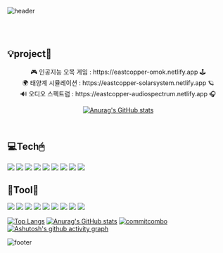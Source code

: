 ![header](https://capsule-render.vercel.app/api?type=waving&color=0:020F52,50:20BDFF,100:A5FECB&height=300&section=header&text=ldh7228&fontColor=ffffff&fontAlignY=40&fontSize=100&desc=(ﾉ◕ヮ◕)ﾉ*:･ﾟ✧&descAlignY=65&descSize=40&animation=scaleIn&rotate=-30)

<br />
<br />
  <h2>💡project📄</h2>
  <div align="center">
    🎮 인공지능 오목 게임 : https://eastcopper-omok.netlify.app 🕹
    <br />
    🌍 태양계 시뮬레이션 : https://eastcopper-solarsystem.netlify.app 🪐
    <br />
    🔊 오디오 스펙트럼 : https://eastcopper-audiospectrum.netlify.app 🎧
  
[![Anurag's GitHub stats](https://github-readme-stats.vercel.app/api?username=eastcopper&show_icons=true&theme=algolia&icon_color=1CB5E0)](https://github.com/eastcopper)
</div>

<br />
  <h2>💻Tech🖱</h2>
  <a href="#"><img src="https://img.shields.io/badge/JavaScript-F7DF1E?style=flat&logo=JavaScript&logoColor=black"/></a>
  <a href="#"><img src="https://img.shields.io/badge/TypeScript-3655FF?style=flat&logo=TypeScript&logoColor=black"/></a>
  <a href="#"><img src="https://img.shields.io/badge/CSS-1572B6?style=flat&logo=CSS3&logoColor=white"/></a>
  <a href="#"><img src="https://img.shields.io/badge/HTML5-E34F26?style=flat&logo=HTML5&logoColor=white"/></a>
  <a href="#"><img src="https://img.shields.io/badge/C-A8B9CC?style=flat-square&logo=C&logoColor=white"/></a>
  <a href="#"><img src="https://img.shields.io/badge/Python-3776AB?style=flat-square&logo=Python&logoColor=white"/></a>
  <a href="#"><img src="https://img.shields.io/badge/React-61DAFB?style=flat-square&logo=React&logoColor=black"/></a>
  <a href="#"><img src="https://img.shields.io/badge/Three.js-000000?style=flat-square&logo=Three.js&logoColor=white"/></a>
  <a href="#"><img src="https://img.shields.io/badge/Node.js-339933?style=flat-square&logo=Node.js&logoColor=white"/></a>

<br />
  <h2>🔧Tool🔨</h2>
  <a href="#"><img src="https://img.shields.io/badge/GitKraken-179287?style=flat-square&logo=GitKraken&logoColor=white"/></a>
  <a href="#"><img src="https://img.shields.io/badge/Git-F05032?style=flat-square&logo=Git&logoColor=white"/></a>
  <a href="#"><img src="https://img.shields.io/badge/Atom-66595C?style=flat-square&logo=Atom&logoColor=white"/></a>
  <a href="#"><img src="https://img.shields.io/badge/Visual Studio-5C2D91?style=flat-square&logo=Visual-Studio&logoColor=white"/></a>
  <a href="#"><img src="https://img.shields.io/badge/Visual Studio Code-007ACC?style=flat-square&logo=Visual-Studio-Code&logoColor=white"/></a>
  <a href="#"><img src="https://img.shields.io/badge/Slack-4A154B?style=flat-square&logo=Slack&logoColor=white"/></a>
  <a href="#"><img src="https://img.shields.io/badge/Notion-000000?style=flat-square&logo=Notion&logoColor=white"/></a>
  <a href="#"><img src="https://img.shields.io/badge/Github-181717?style=flat-square&logo=Github&logoColor=white"/></a>
  <a href="#"><img src="https://img.shields.io/badge/Adobe XD-FF61F6?style=flat-square&logo=Adobe XD&logoColor=white"/></a>
 <br />
 
  [![Top Langs](https://github-readme-stats.vercel.app/api/top-langs/?username=eastcopper&show_icons=true&theme=algolia)](https://github.com/eastcopper/github-readme-stats)
  [![Anurag's GitHub stats](https://github-readme-stats.vercel.app/api?username=eastcopper&show_icons=true&theme=algolia&icon_color=1CB5E0)](https://github.com/eastcopper)
  [![commitcombo](http://commitcombo.com/theme?user=eastcopper&theme=DeepOcean&v=1)](https://github.com/eastcopper)
<br />
  [![Ashutosh's github activity graph](https://activity-graph.herokuapp.com/graph?username=eastcopper&theme=react-dark)](https://github.com/eastcopper/github-readme-activity-graph)
  
![footer](https://capsule-render.vercel.app/api?section=footer&type=waving&color=0:020F52,50:20BDFF,100:A5FECB&height=130)
